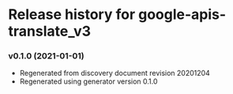 # Release history for google-apis-translate_v3

### v0.1.0 (2021-01-01)

* Regenerated from discovery document revision 20201204
* Regenerated using generator version 0.1.0

